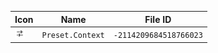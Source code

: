 | Icon | Name | File ID |
| ---  | ---  | ---     |
| ![](Preset.Context.png) | `Preset.Context` | `-2114209684518766023` |
